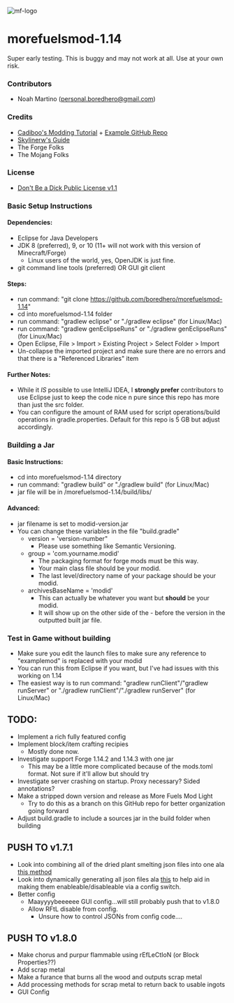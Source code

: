 ![mf-logo](https://raw.githubusercontent.com/boredhero/morefuelsmod-1.14/master/src/main/resources/mf-logo.png)
# morefuelsmod-1.14
Super early testing. This is buggy and may not work at all. Use at your own risk.

### Contributors
* Noah Martino (personal.boredhero@gmail.com)

### Credits
* [Cadiboo's Modding Tutorial](https://cadiboo.github.io/tutorials/1.14.4/forge/) + [Example GitHub Repo](https://github.com/Cadiboo/Example-Mod)
* [Skylinerw's Guide](https://github.com/skylinerw/guides/blob/master/java/recipes.md#smelting)
* The Forge Folks
* The Mojang Folks

### License
* [Don't Be a Dick Public License v1.1](https://github.com/boredhero/morefuelsmod-1.14/blob/master/LICENSE.md)  

### Basic Setup Instructions

#### Dependencies:
* Eclipse for Java Developers
* JDK 8 (preferred), 9, or 10 (11+ will not work with this version of Minecraft/Forge)
	* Linux users of the world, yes, OpenJDK is just fine. 
* git command line tools (preferred) OR GUI git client

#### Steps:
* run command: "git clone https://github.com/boredhero/morefuelsmod-1.14"
* cd into morefuelsmod-1.14 folder
* run command: "gradlew eclipse" or "./gradlew eclipse" (for Linux/Mac)
* run command: "gradlew genEclipseRuns" or "./gradlew genEclipseRuns" (for Linux/Mac)
* Open Eclipse, File > Import > Existing Project > Select Folder > Import
* Un-collapse the imported project and make sure there are no errors and that there is a "Referenced Libraries" item

#### Further Notes:
* While it *IS* possible to use IntelliJ IDEA, I **strongly prefer** contributors to use Eclipse just to keep the code nice n pure since this repo has more than just the src folder.
* You can configure the amount of RAM used for script operations/build operations in gradle.properties. Default for this repo is 5 GB but adjust accordingly.

### Building a Jar

#### Basic Instructions:
* cd into morefuelsmod-1.14 directory
* run command: "gradlew build" or "./gradlew build" (for Linux/Mac)
* jar file will be in /morefuelsmod-1.14/build/libs/

#### Advanced:
* jar filename is set to modid-version.jar
* You can change these variables in the file "build.gradle"
	* version = 'version-number"
		* Please use something like Semantic Versioning.
	* group = 'com.yourname.modid'
		* The packaging format for forge mods must be this way.
		* Your main class file should be your modid.
		* The last level/directory name of your package should be your modid.
	* archivesBaseName = 'modid'
		* This can actually be whatever you want but **should** be your modid.
		* It will show up on the other side of the - before the version in the outputted built jar file.

### Test in Game without building
* Make sure you edit the launch files to make sure any reference to "examplemod" is replaced with your modid
* You can run this from Eclipse if you want, but I've had issues with this working on 1.14
* The easiest way is to run command: "gradlew runClient"/"gradlew runServer" or "./gradlew runClient"/"./gradlew runServer" (for Linux/Mac)

## TODO:

* Implement a rich fully featured config
* Implement block/item crafting recipies
	* Mostly done now.
* Investigate support Forge 1.14.2 and 1.14.3 with one jar
	* This may be a little more complicated because of the mods.toml format. Not sure if it'll allow but should try
* Investigate server crashing on startup. Proxy necessary? Sided annotations?
* Make a stripped down version and release as More Fuels Mod Light
	* Try to do this as a branch on this GitHub repo for better organization going forward
* Adjust build.gradle to include a sources jar in the build folder when building

## PUSH TO v1.7.1
* Look into combining all of the dried plant smelting json files into one ala [this method](https://github.com/skylinerw/guides/blob/master/java/recipes.md#smelting-ingredient)
* Look into dynamically generating all json files ala [this](https://wiki.mcjty.eu/modding/index.php?title=Tut14_Ep7) to help aid in making them enableable/disableable via a config switch.
* Better config
	* Maayyyybeeeeee GUI config...will still probably push that to v1.8.0
	* Allow RFtL disable from config.
		* Unsure how to control JSONs from config code....

## PUSH TO v1.8.0
* Make chorus and purpur flammable using rEfLeCtIoN (or Block Properties??)
* Add scrap metal
* Make a furance that burns all the wood and outputs scrap metal
* Add processing methods for scrap metal to return back to usable ingots
* GUI Config
